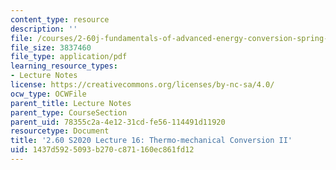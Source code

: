 ```yaml
---
content_type: resource
description: ''
file: /courses/2-60j-fundamentals-of-advanced-energy-conversion-spring-2020/1437d5925093b270c871160ec861fd12_MIT2_60s20_lec16.pdf
file_size: 3837460
file_type: application/pdf
learning_resource_types:
- Lecture Notes
license: https://creativecommons.org/licenses/by-nc-sa/4.0/
ocw_type: OCWFile
parent_title: Lecture Notes
parent_type: CourseSection
parent_uid: 78355c2a-4e12-31cd-fe56-114491d11920
resourcetype: Document
title: '2.60 S2020 Lecture 16: Thermo-mechanical Conversion II'
uid: 1437d592-5093-b270-c871-160ec861fd12
---
```

